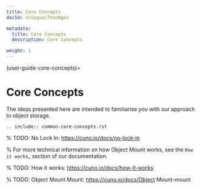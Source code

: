 ```yaml
---
title: Core Concepts
docId: shiequai7tooNgoo

metadata:
  title: Core Concepts
  description: Core Concepts

weight: 1    
---
```


(user-guide-core-concepts)=

# Core Concepts

The ideas presented here are intended to familiarise you with our approach to object storage.

``` 
.. include:: common-core-concepts.rst
```

% TODO: No Lock In: https://cuno.io/docs/no-lock-in

% For more technical information on how Object Mount works, see the `How it works`_ section of our documentation.

% TODO: How it works: https://cuno.io/docs/how-it-works

% TODO: Object Mount Mount: https://cuno.io/docs/Object Mount-mount
